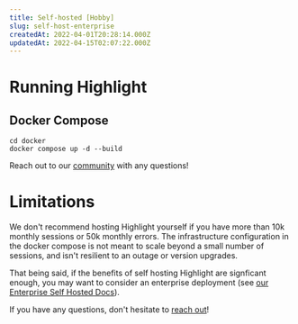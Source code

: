 ```yaml
---
title: Self-hosted [Hobby]
slug: self-host-enterprise
createdAt: 2022-04-01T20:28:14.000Z
updatedAt: 2022-04-15T02:07:22.000Z
---
```


# Running Highlight

## Docker Compose

```shell
cd docker
docker compose up -d --build
```

Reach out to our [community](https://community.highlight.io/) with any questions!

# Limitations

We don't recommend hosting Highlight yourself if you have more than 10k monthly sessions or 50k monthly errors. The infrastructure configuration in the docker compose is not meant to scale beyond a small number of sessions, and isn't resilient to an outage or version upgrades. 

That being said, if the benefits of self hosting Highlight are signficant enough, you may want to consider an enterprise deployment (see [our Enterprise Self Hosted Docs](./self-host-enterprise.md)).

If you have any questions, don't hesitate to [reach out](https://community.highlight.io)!
